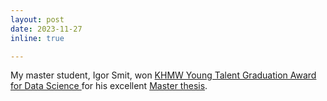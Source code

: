 ```yaml
---
layout: post
date: 2023-11-27
inline: true

---
```

My master student, Igor Smit, won <a href="https://www.tue.nl/en/news-and-events/news-overview/28-11-2023-igor-smit-wins-khmw-young-talent-graduation-award-for-data-science"> KHMW Young Talent Graduation Award for Data Science </a> for his excellent <a href="https://research.tue.nl/en/studentTheses/learning-to-be-efficient-and-fair-for-collaborative-order-picking"> Master thesis</a>.  
